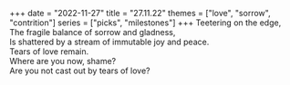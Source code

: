 +++
date = "2022-11-27"
title = "27.11.22"
themes = ["love", "sorrow", "contrition"]
series = ["picks", "milestones"]
+++
Teetering on the edge,  
The fragile balance of sorrow and gladness,  
Is shattered by a stream of immutable joy and peace.  
Tears of love remain.  
Where are you now, shame?  
Are you not cast out by tears of love?

